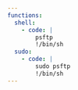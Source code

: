 ```yaml
---
functions:
  shell:
    - code: |
        psftp
        !/bin/sh
  sudo:
    - code: |
        sudo psftp
        !/bin/sh
---
```

